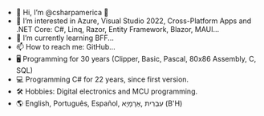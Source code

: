 - 👋 Hi, I’m @csharpamerica 🕎
- 👀 I’m interested in Azure, Visual Studio 2022, Cross-Platform Apps and .NET Core: C#, Linq, Razor, Entity Framework, Blazor, MAUI...
- 🌱 I’m currently learning BFF...
- 📫 How to reach me: GitHub...
- 🖥️​​ Programming for 30 years (Clipper, Basic, Pascal, 80x86 Assembly, C, SQL)
- 💻​ Programming C# for 22 years, since first version.
- 🛠️ Hobbies: Digital electronics and MCU programming.
- 🌎 English, Português, Español, עִבְרִית ,אַרָמָיָא (B'H)

<!---
csharpamerica/csharpamerica is a ✨ special ✨ repository because its `README.md` (this file) appears on your GitHub profile.
You can click the Preview link to take a look at your changes.
--->
